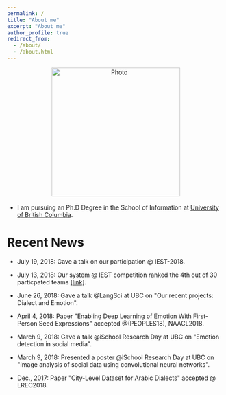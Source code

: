 ```yaml
---
permalink: /
title: "About me"
excerpt: "About me"
author_profile: true
redirect_from: 
  - /about/
  - /about.html
---
```


<p align="center">
  <img src="https://github.com/hasanhuz/halhuzali.github.io/blob/master/files/profile.jpg?raw=true" alt="Photo" style="width: 300px;"/> 
</p>


* I am pursuing an Ph.D Degree in the School of Information at [University of British Columbia](https://www.ubc.ca/). 


# Recent News
* July 19, 2018: Gave a talk on our participation @ IEST-2018.
* July 13, 2018: Our system @ IEST competition ranked the 4th out of 30 particpated teams [[link]](http://implicitemotions.wassa2018.com/results/).
* June 26, 2018: Gave a talk @LangSci at UBC on "Our recent projects: Dialect and Emotion". 
* April 4, 2018: Paper "Enabling Deep Learning of Emotion With First-Person Seed Expressions" accepted @(PEOPLES18), NAACL2018. 

* March 9, 2018: Gave a talk @iSchool Research Day at UBC on "Emotion detection in social media".
* March 9, 2018: Presented a poster @iSchool Research Day at UBC on "Image analysis of social data using convolutional neural networks".
* Dec., 2017: Paper "City-Level Dataset for Arabic Dialects" accepted @ LREC2018.

